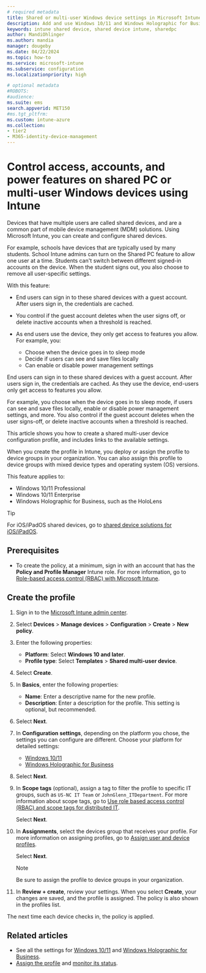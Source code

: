 ```yaml
---
# required metadata
title: Shared or multi-user Windows device settings in Microsoft Intune
description: Add and use Windows 10/11 and Windows Holographic for Business devices that are shared, or used by multiple users in Microsoft Intune. See a list of all the settings and what they do on the devices, including Microsoft HoloLens. Control guest accounts, manage accounts and delete inactive accounts, allow or prevent saving to local storage, set power and sleep options, choose when updates are installed, and use devices in education environments in a device configuration profile.
keywords: intune shared device, shared device intune, sharedpc
author: MandiOhlinger
ms.author: mandia
manager: dougeby
ms.date: 04/22/2024
ms.topic: how-to
ms.service: microsoft-intune
ms.subservice: configuration
ms.localizationpriority: high

# optional metadata
#ROBOTS:
#audience:
ms.suite: ems
search.appverid: MET150
#ms.tgt_pltfrm:
ms.custom: intune-azure
ms.collection:
- tier2
- M365-identity-device-management
---
```


# Control access, accounts, and power features on shared PC or multi-user Windows devices using Intune

Devices that have multiple users are called shared devices, and are a common part of mobile device management (MDM) solutions. Using Microsoft Intune, you can create and configure shared devices.

For example, schools have devices that are typically used by many students. School Intune admins can turn on the Shared PC feature to allow one user at a time. Students can't switch between different signed-in accounts on the device. When the student signs out, you also choose to remove all user-specific settings.

With this feature:

- End users can sign in to these shared devices with a guest account. After users sign in, the credentials are cached.
- You control if the guest account deletes when the user signs off, or delete inactive accounts when a threshold is reached.
- As end users use the device, they only get access to features you allow. For example, you:

  - Choose when the device goes in to sleep mode
  - Decide if users can see and save files locally
  - Can enable or disable power management settings

End users can sign in to these shared devices with a guest account. After users sign in, the credentials are cached. As they use the device, end-users only get access to features you allow.

For example, you choose when the device goes in to sleep mode, if users can see and save files locally, enable or disable power management settings, and more. You also control if the guest account deletes when the user signs-off, or delete inactive accounts when a threshold is reached.

This article shows you how to create a shared multi-user device configuration profile, and includes links to the available settings.

When you create the profile in Intune, you deploy or assign the profile to device groups in your organization. You can also assign this profile to device groups with mixed device types and operating system (OS) versions.

This feature applies to:

- Windows 10/11 Professional
- Windows 10/11 Enterprise
- Windows Holographic for Business, such as the HoloLens

> [!TIP]
> For iOS/iPadOS shared devices, go to [shared device solutions for iOS/iPadOS](../enrollment/device-enrollment-shared-ios.md).

## Prerequisites

- To create the policy, at a minimum, sign in with an account that has the **Policy and Profile Manager** Intune role. For more information, go to [Role-based access control (RBAC) with Microsoft Intune](../fundamentals/role-based-access-control.md).

## Create the profile

1. Sign in to the [Microsoft Intune admin center](https://go.microsoft.com/fwlink/?linkid=2109431).
2. Select **Devices** > **Manage devices** > **Configuration** > **Create** > **New policy**.
3. Enter the following properties:

   - **Platform**: Select **Windows 10 and later**.
   - **Profile type**: Select **Templates** > **Shared multi-user device**.

4. Select **Create**.
5. In **Basics**, enter the following properties:

   - **Name**: Enter a descriptive name for the new profile.
   - **Description**: Enter a description for the profile. This setting is optional, but recommended.

6. Select **Next**.
7. In **Configuration settings**, depending on the platform you chose, the settings you can configure are different. Choose your platform for detailed settings:

    - [Windows 10/11](shared-user-device-settings-windows.md)
    - [Windows Holographic for Business](shared-user-device-settings-windows-holographic.md)

8. Select **Next**.

9. In **Scope tags** (optional), assign a tag to filter the profile to specific IT groups, such as `US-NC IT Team` or `JohnGlenn_ITDepartment`. For more information about scope tags, go to [Use role based access control (RBAC) and scope tags for distributed IT](../fundamentals/scope-tags.md).

    Select **Next**.

10. In **Assignments**, select the devices group that receives your profile. For more information on assigning profiles, go to [Assign user and device profiles](device-profile-assign.md).

    Select **Next**.

    > [!NOTE]
    > Be sure to assign the profile to device groups in your organization.

11. In **Review + create**, review your settings. When you select **Create**, your changes are saved, and the profile is assigned. The policy is also shown in the profiles list.

The next time each device checks in, the policy is applied.

## Related articles

- See all the settings for [Windows 10/11](shared-user-device-settings-windows.md) and [Windows Holographic for Business](shared-user-device-settings-windows-holographic.md).
- [Assign the profile](device-profile-assign.md) and [monitor its status](device-profile-monitor.md).
